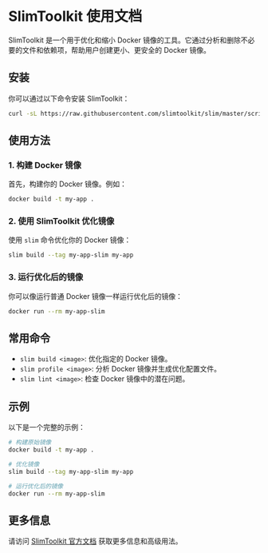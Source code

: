 # SlimToolkit 使用文档

SlimToolkit 是一个用于优化和缩小 Docker 镜像的工具。它通过分析和删除不必要的文件和依赖项，帮助用户创建更小、更安全的 Docker 镜像。

## 安装

你可以通过以下命令安装 SlimToolkit：

```bash
curl -sL https://raw.githubusercontent.com/slimtoolkit/slim/master/scripts/install-slim.sh | sudo -E bash -
```

## 使用方法

### 1. 构建 Docker 镜像

首先，构建你的 Docker 镜像。例如：

```bash
docker build -t my-app .
```

### 2. 使用 SlimToolkit 优化镜像

使用 `slim` 命令优化你的 Docker 镜像：

```bash
slim build --tag my-app-slim my-app
```

### 3. 运行优化后的镜像

你可以像运行普通 Docker 镜像一样运行优化后的镜像：

```bash
docker run --rm my-app-slim
```

## 常用命令

- `slim build <image>`: 优化指定的 Docker 镜像。
- `slim profile <image>`: 分析 Docker 镜像并生成优化配置文件。
- `slim lint <image>`: 检查 Docker 镜像中的潜在问题。

## 示例

以下是一个完整的示例：

```bash
# 构建原始镜像
docker build -t my-app .

# 优化镜像
slim build --tag my-app-slim my-app

# 运行优化后的镜像
docker run --rm my-app-slim
```

## 更多信息

请访问 [SlimToolkit 官方文档](https://github.com/slimtoolkit/slim) 获取更多信息和高级用法。
